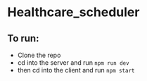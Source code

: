 # Healthcare_scheduler

## To run:
- Clone the repo
- cd into the server and run `npm run dev`
- then cd into the client and run `npm start`

